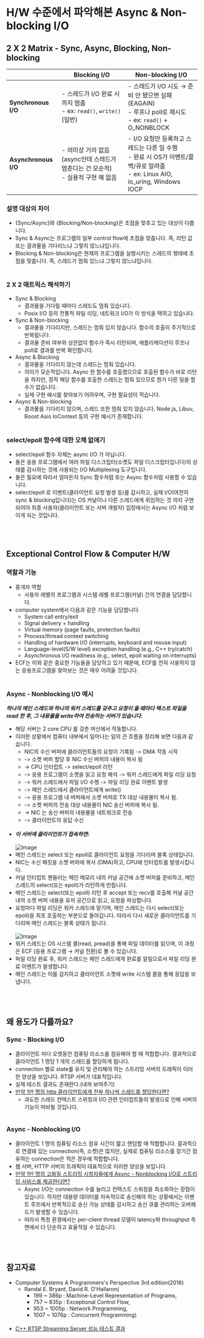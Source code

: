 # H/W 수준에서 파악해본 Async & Non-blocking I/O



## 2 X 2 Matrix - Sync, Async, Blocking, Non-blocking
|                 | Blocking I/O                                               | Non-blocking I/O                                              |
|-----------------|-----------------------------------------------------------|---------------------------------------------------------------|
| **Synchronous I/O** | - 스레드가 I/O 완료 시까지 멈춤<br>- ex: `read()`, `write()` (일반) | - 스레드가 I/O 시도 → 준비 안 됐으면 실패(EAGAIN)<br>- 루프나 poll로 재시도<br>- ex: `read()` + O_NONBLOCK |
| **Asynchronous I/O** | - 의미상 거의 없음 (async인데 스레드가 멈춘다는 건 모순적)<br>- 실용적 구현 예 없음 | - I/O 요청만 등록하고 스레드는 다른 일 수행<br>- 완료 시 OS가 이벤트/콜백/큐로 알려줌<br>- ex: Linux AIO, io_uring, Windows IOCP |
### 설명 대상의 차이
- {Sync/Async}와 {Blocking/Non-blocking}은 초점을 맞추고 있는 대상이 다릅니다.
- Sync & Async는 프로그램의 일부 control flow에 초점을 맞춥니다. 즉, 리턴 값 또는 결과물을 기다리느냐 그렇지 않느냐입니다.
- Blocking & Non-blocking은 현재의 프로그램을 실행시키는 스레드의 행태에 초점을 맞춥니다. 즉, 스레드가 멈춰 있느냐 그렇지 않느냐입니다.
<br><br/>

### 2 X 2 매트릭스 해석하기
- Sync & Blocking
  - 결과물을 기다릴 때마다 스레드도 멈춰 있습니다.
  - Posix I/O 등의 전통적 파일 리딩, 네트워크 I/O가 이 방식을 택하고 있습니다.
- Sync & Non-blocking
  - 결과물을 기다리지만, 스레드는 멈춰 있지 않습니다. 함수의 호출이 주기적으로 반복됩니다.
  - 결과물 준비 여부와 상관없이 함수가 즉시 리턴되며, 애플리케이션이 루프나 poll로 결과를 반복 확인합니다.
- Async & Blocking
  - 결과물을 기다리지 않는데 스레드는 멈춰 있습니다.
  - 의미가 모순적입니다. Async 한 함수를 호출했으므로 호출된 함수가 바로 리턴을 하지만, 정작 해당 함수를 호출한 스레드는 멈춰 있으므로 뭔가 다른 일을 할 수가 없습니다.
  - 실제 구현 예시를 찾아보기 어려우며, 구현 필요성이 적습니다.
- Async & Non-blocking
  - 결과물을 기다리지 않으며, 스레드 또한 멈춰 있지 않습니다. Node.js, Libuv, Boost Asio IoContext 등의 구현 예시가 존재합니다.
<br><br/>

### select/epoll 함수에 대한 오해 없애기
- select/epoll 함수 자체는 async I/O 가 아닙니다.
- 둘은 응용 프로그램에서 여러 파일 디스크립터(소켓도 파일 디스크립터입니다)의 상태를 감시하는 것에 사용되는 I/O Multiplexing 도구입니다.
- 둘은 필요에 따라서 얼마든지 Sync 함수처럼 또는 Async 함수처럼 사용할 수 있습니다.
- select/epoll 로 이벤트(클라이언트 요청 발생 등)를 감시하고, 실제 I/O(여전히 sync & blocking입니다)는 OS 커널이나 다른 스레드에게 위임하는 것 까지 구현되어야 최종 사용자(클라이언트 또는 서버 개발자) 입장에서는 Async I/O 처럼 보이게 되는 것입니다.
<br><br/><br><br/>



## Exceptional Control Flow & Computer H/W

### 역할과 기능
- 중개자 역할
  - 사용자 레벨의 프로그램과 시스템 레벨 프로그램(커널) 간의 연결을 담당합니다.
- computer system에서 다음과 같은 기능을 담당합니다.
  - System call entry/exit
  - Signal delivery + handling
  - Virtual memory (page faults, protection faults)
  - Process/thread context switching
  - Handling of hardware I/O (interrupts, keyboard and mouse input)
  - Language-level(S/W level) exception handling (e.g., C++ try/catch)
  - Asynchronous I/O readiness (e.g., select, epoll waiting on interrupts)
- ECF는 이와 같은 중요한 기능들을 담당하고 있기 때문에, ECF를 전혀 사용하지 않는 응용프로그램을 찾아보는 것은 매우 어려울 것입니다.
<br><br/>

### Async - Nonblocking I/O 예시
_**하나의 메인 스레드와 하나의 워커 스레드를 갖추고 요청이 올 때마다 텍스트 파일을 read 한 후, 그 내용물을 write하여 전송하는 서버가 있습니다.**_
- 해당 서버는 2 core CPU 를 갖춘 머신에서 작동합니다.
- 이러한 상황에서 컴퓨터 내부에서 일어나는 일의 큰 흐름을 정리해 보면 다음과 같습니다.
  - NIC의 수신 버퍼에 클라이언트들의 요청이 기록됨 -> DMA 작동 시작
  - -> 소켓 버퍼 할당 후 NIC 수신 버퍼의 내용이 복사 됨
  - -> CPU 인터럽트 -> select/epoll 리턴
  - -> 응용 프로그램이 소켓을 읽고 요청 해석 -> 워커 스레드에게 파일 리딩 요청 
  - -> 워커 스레드에서 파일 I/O 수행 -> 파일 리딩 완료 이벤트 발생
  - -> 메인 스레드에서 클라이언트에게 write()
  - -> 응용 프로그램 내 버퍼에서 소켓 버퍼로 TX 대상 내용물이 복사 됨.
  - -> 소켓 버퍼의 전송 대상 내용물이 NIC 송신 버퍼에 복사 됨.
  - -> NIC 는 송신 버퍼의 내용물을 네트워크로 전송
  - -> 클라이언트의 응답 수신 
<br><br/>
- _**이 서버에 클라이언트가 접속하면:**_
<br><br/>
![Image](https://github.com/user-attachments/assets/7f00d83b-a91a-40a3-8cd6-832225d219c4)
- 메인 스레드는 select 또는 epoll로 클라이언트 요청을 기다리며 블록 상태입니다.
-	NIC는 수신 패킷을 소켓 버퍼에 복사 (DMA)하고, CPU에 인터럽트를 발생시킵니다.
-	커널 인터럽트 핸들러는 메인 메모리 내의 커널 공간에 소켓 버퍼를 준비하고, 메인 스레드의 select(또는 epoll)가 리턴하게 만듭니다.
-	메인 스레드는 select(또는 epoll) 리턴 후 accept 또는 recv를 호출해 커널 공간 내의 소켓 버퍼 내용을 유저 공간으로 읽고, 요청을 파싱합니다.
- 요청마다 파일 리딩은 워커 스레드에 맡기며, 메인 스레드는 다시 select(또는 epoll)을 최초 호출하는 부분으로 돌아갑니다. 따라서 다시 새로운 클라이언트를 기다리며 메인 스레드는 블록 상태가 됩니다.
<br><br/>
![Image](https://github.com/user-attachments/assets/5567e270-aa93-4175-b9ce-d10d0d0f21dd)
- 워커 스레드는 OS 시스템 콜(read, pread)을 통해 파일 데이터를 읽으며, 이 과정은 ECF (응용 프로그램 → 커널 전환)로 볼 수 있습니다.
- 파일 리딩 완료 후, 워커 스레드는 메인 스레드에게 완료를 알림으로서 파일 리딩 완료 이벤트가 발생합니다.
- 메인 스레드는 이를 감지하고 클라이언트 소켓에 write 시스템 콜을 통해 응답을 보냅니다.
<br><br/><br><br/>



## 왜 용도가 다를까요?
### Sync - Blocking I/O
- 클라이언트 마다 오랫동안 컴퓨팅 리소스를 점유해야 할 때 적합합니다. 결과적으로 클라이언트 1 명당 1 개의 스레드를 할당하게 됩니다.
- connection 별로 state를 유지 및 관리해야 하는 스트리밍 서버의 트래픽이 이러한 양상을 보입니다. RTSP 서버가 대표적입니다.
- 실제 테스트 결과도 존재한다.(내꺼 보여주기)
- [만약 1만 명의 http 클라이언트에게 전부 하나씩 스레드를 할당한다면?]()
  - 과도한 스레드 컨텍스트 스위칭과 I/O 관련 인터럽트들의 발생으로 인해 서버의 기능이 마비될 것입니다.
<br><br/>

### Async - Nonblocking I/O
- 클라이언트 1 명의 컴퓨팅 리소스 점유 시간이 짧고 랜덤할 때 적합합니다. 결과적으로 연결돼 있는 connection(즉, 소켓)은 많지만, 실제로 컴퓨팅 리소스를 장기간 점유하는 connection은 적은 경우에 적합합니다.
- 웹 서버, HTTP 서버의 트래픽이 대표적으로 이러한 양상을 보입니다.
- [만약 1만 명의 고화질 스트리밍 시청자들에게 Async - Nonblocking I/O로 스트리밍 서비스를 제공한다면?]()
  - Async I/O는 connection 수를 늘리고 컨텍스트 스위칭을 최소화하는 장점이 있습니다. 하지만 대용량 데이터를 지속적으로 송신해야 하는 상황에서는 이벤트 루프에서 반복적으로 송신 가능 상태를 감시하고 송신 큐를 관리하는 오버헤드가 발생할 수 있습니다.
  - 따라서 특정 환경에서는 per-client thread 모델이 latency와 throughput 측면에서 더 단순하고 효율적일 수 있습니다.
<br><br/><br><br/>



## 참고자료

- Computer Systems A Programmers's Perspective 3rd edition(2016)
  - Randal E. Bryant, David R. O'Hallaron(
    - 199 ~ 386p : Machine-Level Representation of Programs,
    - 757 ~ 835p : Exceptional Control Flow,
    - 953 ~ 1005p : Network Programming,
    - 1007 ~ 1076p : Concurrent Programming)
<br><br/>
- [C++ RTSP Streaming Server 성능 테스트 결과](https://github.com/DongvinPark/RtspServerInCpp)